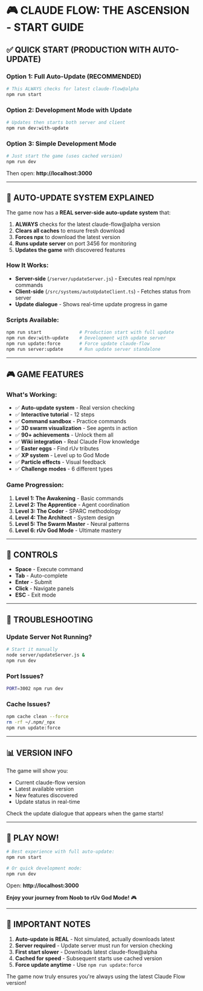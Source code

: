 # 🎮 CLAUDE FLOW: THE ASCENSION - START GUIDE

## ✅ **QUICK START (PRODUCTION WITH AUTO-UPDATE)**

### Option 1: Full Auto-Update (RECOMMENDED)
```bash
# This ALWAYS checks for latest claude-flow@alpha
npm run start
```

### Option 2: Development Mode with Update
```bash
# Updates then starts both server and client
npm run dev:with-update
```

### Option 3: Simple Development Mode
```bash
# Just start the game (uses cached version)
npm run dev
```

Then open: **http://localhost:3000**

---

## 🚀 **AUTO-UPDATE SYSTEM EXPLAINED**

The game now has a **REAL server-side auto-update system** that:

1. **ALWAYS** checks for the latest claude-flow@alpha version
2. **Clears all caches** to ensure fresh download
3. **Forces npx** to download the latest version
4. **Runs update server** on port 3456 for monitoring
5. **Updates the game** with discovered features

### How It Works:
- **Server-side** (`/server/updateServer.js`) - Executes real npm/npx commands
- **Client-side** (`/src/systems/autoUpdateClient.ts`) - Fetches status from server
- **Update dialogue** - Shows real-time update progress in game

### Scripts Available:
```bash
npm run start              # Production start with full update
npm run dev:with-update    # Development with update server
npm run update:force       # Force update claude-flow
npm run server:update      # Run update server standalone
```

---

## 🎮 **GAME FEATURES**

### What's Working:
- ✅ **Auto-update system** - Real version checking
- ✅ **Interactive tutorial** - 12 steps
- ✅ **Command sandbox** - Practice commands
- ✅ **3D swarm visualization** - See agents in action
- ✅ **90+ achievements** - Unlock them all
- ✅ **Wiki integration** - Real Claude Flow knowledge
- ✅ **Easter eggs** - Find rUv tributes
- ✅ **XP system** - Level up to God Mode
- ✅ **Particle effects** - Visual feedback
- ✅ **Challenge modes** - 6 different types

### Game Progression:
1. **Level 1: The Awakening** - Basic commands
2. **Level 2: The Apprentice** - Agent coordination
3. **Level 3: The Coder** - SPARC methodology
4. **Level 4: The Architect** - System design
5. **Level 5: The Swarm Master** - Neural patterns
6. **Level 6: rUv God Mode** - Ultimate mastery

---

## 🎯 **CONTROLS**

- **Space** - Execute command
- **Tab** - Auto-complete
- **Enter** - Submit
- **Click** - Navigate panels
- **ESC** - Exit mode

---

## 🔧 **TROUBLESHOOTING**

### Update Server Not Running?
```bash
# Start it manually
node server/updateServer.js &
npm run dev
```

### Port Issues?
```bash
PORT=3002 npm run dev
```

### Cache Issues?
```bash
npm cache clean --force
rm -rf ~/.npm/_npx
npm run update:force
```

---

## 📊 **VERSION INFO**

The game will show you:
- Current claude-flow version
- Latest available version
- New features discovered
- Update status in real-time

Check the update dialogue that appears when the game starts!

---

## 🚀 **PLAY NOW!**

```bash
# Best experience with full auto-update:
npm run start

# Or quick development mode:
npm run dev
```

Open: **http://localhost:3000**

**Enjoy your journey from Noob to rUv God Mode!** 🎮

---

## 🌟 **IMPORTANT NOTES**

1. **Auto-update is REAL** - Not simulated, actually downloads latest
2. **Server required** - Update server must run for version checking
3. **First start slower** - Downloads latest claude-flow@alpha
4. **Cached for speed** - Subsequent starts use cached version
5. **Force update anytime** - Use `npm run update:force`

The game now truly ensures you're always using the latest Claude Flow version!